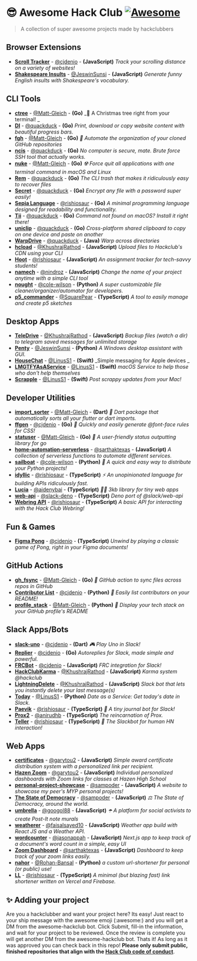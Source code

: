 # 😎 Awesome Hack Club [![Awesome](https://awesome.re/badge.svg)](https://awesome.re)
> A collection of super awesome projects made by hackclubbers

## Browser Extensions
- **[Scroll Tracker](http://github.com/cjdenio/scroll-tracker)** - [@cjdenio](https://github.com/cjdenio) - **(JavaScript)** _Track your scrolling distance on a variety of websites!_
- **[Shakespeare Insults](https://github.com/JeswinSunsi/Shakespeare)** - [@JeswinSunsi](https://github.com/JeswinSunsi) - **(JavaScript)** _Generate funny English insults with Shakespeare's vocabulary._

## CLI Tools
- **[ctree](https://github.com/Matt-Gleich/ctree)** - [@Matt-Gleich](https://github.com/Matt-Gleich) - **(Go)** _🎄 A Christmas tree right from your terminal! _
- **[Dl](https://github.com/quackduck/dl)** - [@quackduck](https://github.com/quackduck) - **(Go)** _Print, download or copy website content with beautiful progress bars._
- **[fgh](https://github.com/Matt-Gleich/fgh)** - [@Matt-Gleich](https://github.com/Matt-Gleich) - **(Go)** _📁 Automate the organization of your cloned GitHub repositories_
- **[ncis](https://github.com/quackduck/ncis)** - [@quackduck](https://github.com/quackduck) - **(Go)** _No computer is secure, mate. Brute force SSH tool that actually works._
- **[nuke](https://github.com/Matt-Gleich/nuke)** - [@Matt-Gleich](https://github.com/Matt-Gleich) - **(Go)** _☢️ Force quit all applications with one terminal command in macOS and Linux_
- **[Rem](https://github.com/quackduck/rem)** - [@quackduck](https://github.com/quackduck) - **(Go)** _The CLI trash that makes it ridiculously easy to recover files_
- **[Secret](https://github.com/quackduck/secret)** - [@quackduck](https://github.com/quackduck) - **(Go)** _Encrypt any file with a password super easily!_
- **[Sepia Language](https://github.com/rishiosaur/sepia)** - [@rishiosaur](https://github.com/rishiosaur) - **(Go)** _A minimal programming language designed for readability and functionality._
- **[Tii](https://github.com/quackduck/tii)** - [@quackduck](https://github.com/quackduck) - **(Go)** _Command not found on macOS? Install it right there!_
- **[uniclip](https://github.com/quackduck/uniclip)** - [@quackduck](https://github.com/quackduck) - **(Go)** _Cross-platform shared clipboard to copy on one device and paste on another_
- **[WarpDrive](https://github.com/quackduck/WarpDrive)** - [@quackduck](https://github.com/quackduck) - **(Java)** _Warp across directories_
- **[hcload](https://github.com/KhushrajRathod/hcload)** - [@KhushrajRathod](https://github.com/KhushrajRathod) - **(JavaScript)** _Upload files to Hackclub's CDN using your CLI_
- **[Hoot](https://github.com/rishiosaur/hoot-cli)** - [@rishiosaur](https://github.com/rishiosaur) - **(JavaScript)** _An assignment tracker for tech-savvy students!_
- **[namech](http://github.com/nindroz/namech)** - [@nindroz](https://github.com/nindroz) - **(JavaScript)** _Change the name of your project anytime with a simple CLI tool_
- **[nought](https://github.com/cole-wilson/nought)** - [@cole-wilson](https://github.com/cole-wilson) - **(Python)** _A super customizable file cleaner/organizer/automator for developers._
- **[p5_commander](https://github.com/SquarePear/p5_commander)** - [@SquarePear](https://github.com/SquarePear) - **(TypeScript)** _A tool to easily manage and create p5 sketches_

## Desktop Apps
- **[TeleDrive](https://github.com/KhushrajRathod/TeleDrive)** - [@KhushrajRathod](https://github.com/KhushrajRathod) - **(JavaScript)** _Backup files (watch a dir) to telegram saved messages for unlimited storage_
- **[Penty](http://github.com/jeswinsunsi/pentyDesktopAssistant)** - [@JeswinSunsi](https://github.com/JeswinSunsi) - **(Python)** _A Windows desktop assistant with GUI._
- **[HouseChat](https://github.com/LinusS1/HouseChat)** - [@LinusS1](https://github.com/LinusS1) - **(Swift)** _Simple messaging for Apple devices _
- **[LMGTFYAsAService](https://github.com/LinusS1/LMGTFYAsAService)** - [@LinusS1](https://github.com/LinusS1) - **(Swift)** _macOS Service to help those who don't help themselves_
- **[Scrapple](https://github.com/LinusS1/Scrapple)** - [@LinusS1](https://github.com/LinusS1) - **(Swift)** _Post scrappy updates from your Mac!_

## Developer Utilities
- **[import_sorter](https://github.com/fluttercommunity/import_sorter)** - [@Matt-Gleich](https://github.com/Matt-Gleich) - **(Dart)** _🎯  Dart package that automatically sorts all your flutter or dart imports._
- **[ffgen](http://github.com/cjdenio/ffgen)** - [@cjdenio](https://github.com/cjdenio) - **(Go)** _🎨 Quickly and easily generate @font-face rules for CSS!_
- **[statuser](https://github.com/Matt-Gleich/statuser)** - [@Matt-Gleich](https://github.com/Matt-Gleich) - **(Go)** _📣  A user-friendly status outputting library for go_
- **[home-automation-serverless](https://github.com/sarthaktexas/home-automation-serverless)** - [@sarthaktexas](https://github.com/sarthaktexas) - **(JavaScript)** _A collection of serverless functions to automate different services._
- **[sailboat](https://github.com/cole-wilson/sailboat)** - [@cole-wilson](https://github.com/cole-wilson) - **(Python)** _🐍 A quick and easy way to distribute your Python projects!_
- **[idyllic](https://github.com/rishiosaur/idyllic)** - [@rishiosaur](https://github.com/rishiosaur) - **(TypeScript)** _⚡️ An unopinionated language for building APIs ridiculously fast._
- **[Lucia](https://github.com/aidenybai/lucia)** - [@aidenybai](https://github.com/aidenybai) - **(TypeScript)** _🙋‍♀️ 3kb library for tiny web apps_
- **[web-api](https://github.com/slack-deno/web-api)** - [@slack-deno](https://github.com/slack-deno) - **(TypeScript)** _Deno port of @slack/web-api_
- **[Webring API](http://github.com/rishiosaur/webring-api)** - [@rishiosaur](https://github.com/rishiosaur) - **(TypeScript)** _A basic API for interacting with the Hack Club Webring!_

## Fun & Games
- **[Figma Pong](http://github.com/cjdenio/figma-pong)** - [@cjdenio](https://github.com/cjdenio) - **(TypeScript)** _Unwind by playing a classic game of Pong, right in your Figma documents!_

## GitHub Actions
- **[gh_fsync](https://github.com/Matt-Gleich/gh_fsync)** - [@Matt-Gleich](https://github.com/Matt-Gleich) - **(Go)** _🔄 GitHub action to sync files across repos in GitHub_
- **[Contributor List](https://github.com/cjdenio/contributor_list)** - [@cjdenio](https://github.com/cjdenio) - **(Python)** _👥 Easily list contributors on your README!_
- **[profile_stack](https://github.com/Matt-Gleich/profile_stack)** - [@Matt-Gleich](https://github.com/Matt-Gleich) - **(Python)** _🚀 Display your tech stack on your GitHub profile's README_

## Slack Apps/Bots
- **[slack-uno](https://github.com/cjdenio/slack-uno)** - [@cjdenio](https://github.com/cjdenio) - **(Dart)** _🎮 Play Uno in Slack!_
- **[Replier](https://github.com/cjdenio/replier)** - [@cjdenio](https://github.com/cjdenio) - **(Go)** _Autoreplies for Slack, made simple and powerful._
- **[FRCBot](http://github.com/deniosoftware/frcbot)** - [@cjdenio](https://github.com/cjdenio) - **(JavaScript)** _FRC integration for Slack!_
- **[HackClubKarma](https://github.com/KhushrajRathod/HackClubKarma)** - [@KhushrajRathod](https://github.com/KhushrajRathod) - **(JavaScript)** _Karma system @hackclub_
- **[LightningDelete](https://github.com/KhushrajRathod/LightningDelete)** - [@KhushrajRathod](https://github.com/KhushrajRathod) - **(JavaScript)** _Slack bot that lets you instantly delete your last message(s)_
- **[Today](https://github.com/LinusS1/Today)** - [@LinusS1](https://github.com/LinusS1) - **(Python)** _Date as a Service: Get today's date in Slack._
- **[Paevik](https://github.com/rishiosaur/paevik)** - [@rishiosaur](https://github.com/rishiosaur) - **(TypeScript)** _📝 A tiny journal bot for Slack!_
- **[Prox2](https://github.com/anirudhb/prox2)** - [@anirudhb](https://github.com/anirudhb) - **(TypeScript)** _The reincarnation of Prox._
- **[Teller](https://github.com/rishiosaur/teller)** - [@rishiosaur](https://github.com/rishiosaur) - **(TypeScript)** _🚀 The Slackbot for human HN interaction!_

## Web Apps
- **[certificates](https://github.com/garytou2/certificates)** - [@garytou2](https://github.com/garytou2) - **(JavaScript)** _Simple award certificate distribution system with a personalized link per recipient._
- **[Hazen Zoom](https://github.com/garytou2/Hazen-Zoom)** - [@garytou2](https://github.com/garytou2) - **(JavaScript)** _Individual personalized dashboards with Zoom links for classes at Hazen High School_
- **[personal-project-showcase](https://github.com/sampoder/personal-project-showcase)** - [@sampoder](https://github.com/sampoder) - **(JavaScript)** _A website to showcase my peer's MYP personal projects!_
- **[The State of Democracy](https://github.com/sampoder/democracy)** - [@sampoder](https://github.com/sampoder) - **(JavaScript)** _⚖️ The State of Democracy, around the world._
- **[umbrella](https://github.com/googol88/umbrella)** - [@googol88](https://github.com/googol88) - **(JavaScript)** _☂️ A platform for social activists to create Post-It note murals_
- **[weatherer](https://github.com/faisalsayed10/weatherer)** - [@faisalsayed10](https://github.com/faisalsayed10) - **(JavaScript)** _Weather app build with React JS and a Weather API._
- **[wordcounter](https://github.com/jasonappah/wordcounter)** - [@jasonappah](https://github.com/jasonappah) - **(JavaScript)** _Next.js app to keep track of a document's word count in a simple, easy UI_
- **[Zoom Dashboard](https://github.com/sarthaktexas/zoom-dashboard)** - [@sarthaktexas](https://github.com/sarthaktexas) - **(JavaScript)** _Dashboard to keep track of your zoom links easily._
- **[nahor](https://github.com/Rohan-Bansal/nahor)** - [@Rohan-Bansal](https://github.com/Rohan-Bansal) - **(Python)** _a custom url-shortener for personal (or public) use!_
- **[LL](https://github.com/rishiosaur/ll)** - [@rishiosaur](https://github.com/rishiosaur) - **(TypeScript)** _A minimal (but blazing fast) link shortener written on Vercel and Firebase._

## ✨ Adding your project

Are you a hackclubber and want your project here? Its easy! Just react to your ship message with the awesome emoji (:awesome:) and you will get a DM from the awesome-hackclub bot. Click Submit, fill-in the information, and wait for your project to be reviewed. Once the review is complete you will get another DM from the awesome-hackclub bot. Thats it! As long as it was approved you can check back in this repo! **Please only submit public, finished repositories that align with the [Hack Club code of conduct](https://hackclub.com/conduct/)**.
